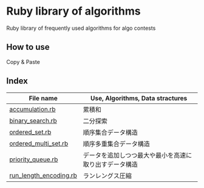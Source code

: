 # Ruby library of algorithms
Ruby library of frequently used algorithms for algo contests

## How to use
Copy & Paste

## Index
| File name | Use, Algorithms, Data stractures | 
| --------- | -------------------------------- | 
| [accumulation.rb](https://github.com/yuzu-ginger/algo/blob/main/accumulation.rb) | 累積和 |
| [binary_search.rb](https://github.com/yuzu-ginger/algo/blob/main/binary_search.rb) | 二分探索 |
| [ordered_set.rb](https://github.com/yuzu-ginger/algo/blob/main/ordered_set.rb) | 順序集合データ構造 |
| [ordered_multi_set.rb](https://github.com/yuzu-ginger/algo/blob/main/ordered_multi_set.rb) | 順序多重集合データ構造 | 
| [priority_queue.rb](https://github.com/yuzu-ginger/algo/blob/main/priority_queue.rb) | データを追加しつつ最大や最小を高速に取り出すデータ構造 | 
| [run_length_encoding.rb](https://github.com/yuzu-ginger/algo/blob/main/run_length_encoding.rb) | ランレングス圧縮 |